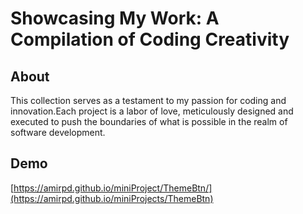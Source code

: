 <div align="left">
  <h1 align="left">Showcasing My Work: A Compilation of Coding Creativity</h1>
</div>


## About
This collection serves as a testament to my passion for coding and innovation.Each project is a labor of love, meticulously designed and executed to push the boundaries of what is possible in the realm of software development.

## Demo

[https://amirpd.github.io/miniProject/ThemeBtn/](https://amirpd.github.io/miniProjects/ThemeBtn)
